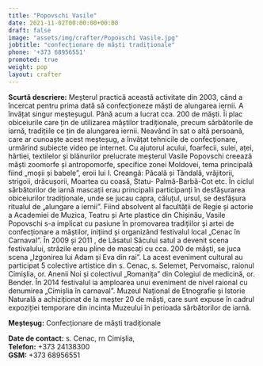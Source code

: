 ```yaml
---
title: "Popovschi Vasile"
date: 2021-11-02T00:00:00+00:00
draft: false
image: "assets/img/crafter/Popovschi Vasile.jpg"
jobtitle: "confecționare de măști tradiționale"
phone: '+373 68956551'
promoted: true
weight: pop
layout: crafter
---
```

**Scurtă  descriere:** Meșterul practică această activitate din 2003, când a încercat pentru prima dată să confecționeze măști de alungarea  iernii.  A  învățat  singur  meșteșugul.  Până  acum  a lucrat cca. 200 de măști. Îi plac obiceiurile care țin de utilizarea măștilor tradiționale, precum sărbătorile de iarnă, tradițiile ce țin de alungarea iernii. Neavând în sat o altă persoană, care ar cunoaște acest meșteșug, a învățat tehnicile de confecționare, urmărind subiecte video pe internet. Cu ajutorul acului, foarfecii, sulei, aței, hârtiei, textilelor și blănurilor prelucrate meșterul Vasile Popovschi  creează  măști  zoomorfe  și  antropomorfe,  specifice zonei  Moldovei,  tema  principală  fiind  „moșii  și babele”,  eroii  lui  I.  Creangă:  Păcală  și  Tândală, vrăjitorii, strigoii, drăcușorii, Moartea cu coasă, Statu- Palmă-Barbă-Cot etc. În ciclul sărbătorilor de iarnă mascații erau principalii participanți în desfășurarea obiceiurilor tradiționale, unde  se  jucau  capra,  căluțul,  ursul,  se  desfășura ritualul de „alungare a iernii”. Fiind  absolvent  al  facultății  de  Regie  și  actorie  a Academiei  de  Muzica,  Teatru  și  Arte  plastice  din Chișinău, Vasile Popovschi s-a implicat cu pasiune în promovarea tradițiilor și artei de confecționare a măștilor, inițiind și organizând festivalul local „Cenac în Carnaval”. În 2009 și 2011 , de Lăsatul Săcului satul a devenit scena festivalului, străzile erau pline de mascați cu cca. 200 de măști, se juca scena „Izgonirea lui Adam și Eva din rai”. La acest eveniment  cultural  au  participat  5  colective  artistice din s. Cenac, s. Selemet, Pervomaisc, raionul Cimișlia, or. Anenii Noi și colectivul „Romanița” din Colegiul de medicină,  or.  Bender.  În  2014  festivalul  ia  amploarea unui eveniment de nivel raional cu denumirea „Cimișlia în carnaval”. Muzeul  Național  de  Etnografie  și  Istorie  Naturală  a achiziționat de la meșter 20 de măști, care sunt expuse în cadrul expoziției temporare din incinta Muzeului în perioada sărbătorilor de iarnă.

**Meșteșug:** Confecționare de măști tradiționale  

**Date de contact:** s. Cenac, rn Cimișlia,  
**Telefon:** +373 24138300  
**GSM:** +373 68956551  
